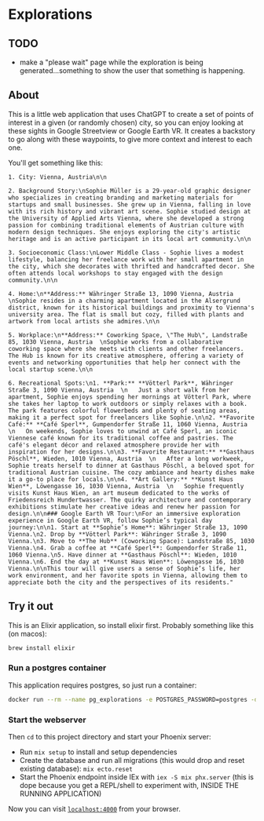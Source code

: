 # Explorations

## TODO

- make a "please wait" page while the exploration is being generated...something to show the user that something is happening.

## About

This is a little web application that uses ChatGPT to create a set of points of interest in a given (or randomly chosen) city, so you can enjoy looking at these sights in Google Streetview or Google Earth VR. It creates a backstory to go along with these waypoints, to give more context and interest to each one.

You'll get something like this:

```plaintext
1. City: Vienna, Austria\n\n

2. Background Story:\nSophie Müller is a 29-year-old graphic designer who specializes in creating branding and marketing materials for startups and small businesses. She grew up in Vienna, falling in love with its rich history and vibrant art scene. Sophie studied design at the University of Applied Arts Vienna, where she developed a strong passion for combining traditional elements of Austrian culture with modern design techniques. She enjoys exploring the city's artistic heritage and is an active participant in its local art community.\n\n

3. Socioeconomic Class:\nLower Middle Class - Sophie lives a modest lifestyle, balancing her freelance work with her small apartment in the city, which she decorates with thrifted and handcrafted decor. She often attends local workshops to stay engaged with the design community.\n\n

4. Home:\n**Address:** Währinger Straße 13, 1090 Vienna, Austria  \nSophie resides in a charming apartment located in the Alsergrund district, known for its historical buildings and proximity to Vienna's university area. The flat is small but cozy, filled with plants and artwork from local artists she admires.\n\n

5. Workplace:\n**Address:** Coworking Space, \"The Hub\", Landstraße 85, 1030 Vienna, Austria  \nSophie works from a collaborative coworking space where she meets with clients and other freelancers. The Hub is known for its creative atmosphere, offering a variety of events and networking opportunities that help her connect with the local startup scene.\n\n

6. Recreational Spots:\n1. **Park:** **Vötterl Park**, Währinger Straße 3, 1090 Vienna, Austria  \n   Just a short walk from her apartment, Sophie enjoys spending her mornings at Vötterl Park, where she takes her laptop to work outdoors or simply relaxes with a book. The park features colorful flowerbeds and plenty of seating areas, making it a perfect spot for freelancers like Sophie.\n\n2. **Favorite Café:** **Café Sperl**, Gumpendorfer Straße 11, 1060 Vienna, Austria  \n   On weekends, Sophie loves to unwind at Café Sperl, an iconic Viennese café known for its traditional coffee and pastries. The café's elegant décor and relaxed atmosphere provide her with inspiration for her designs.\n\n3. **Favorite Restaurant:** **Gasthaus Pöschl**, Wieden, 1010 Vienna, Austria  \n   After a long workweek, Sophie treats herself to dinner at Gasthaus Pöschl, a beloved spot for traditional Austrian cuisine. The cozy ambiance and hearty dishes make it a go-to place for locals.\n\n4. **Art Gallery:** **Kunst Haus Wien**, Löwengasse 16, 1030 Vienna, Austria  \n   Sophie frequently visits Kunst Haus Wien, an art museum dedicated to the works of Friedensreich Hundertwasser. The quirky architecture and contemporary exhibitions stimulate her creative ideas and renew her passion for design.\n\n### Google Earth VR Tour:\nFor an immersive exploration experience in Google Earth VR, follow Sophie’s typical day journey:\n\n1. Start at **Sophie’s Home**: Währinger Straße 13, 1090 Vienna.\n2. Drop by **Vötterl Park**: Währinger Straße 3, 1090 Vienna.\n3. Move to **The Hub** (Coworking Space): Landstraße 85, 1030 Vienna.\n4. Grab a coffee at **Café Sperl**: Gumpendorfer Straße 11, 1060 Vienna.\n5. Have dinner at **Gasthaus Pöschl**: Wieden, 1010 Vienna.\n6. End the day at **Kunst Haus Wien**: Löwengasse 16, 1030 Vienna.\n\nThis tour will give users a sense of Sophie’s life, her work environment, and her favorite spots in Vienna, allowing them to appreciate both the city and the perspectives of its residents."

```

## Try it out

This is an Elixir application, so install elixir first. Probably something like this (on macos):

```bash
brew install elixir
```

### Run a postgres container

This application requires postgres, so just run a container:

```bash
docker run --rm --name pg_explorations -e POSTGRES_PASSWORD=postgres -d -p 5432:5432 postgres
```

### Start the webserver

Then `cd` to this project directory and start your Phoenix server:

- Run `mix setup` to install and setup dependencies
- Create the database and run all migrations (this would drop and reset existing database): `mix ecto.reset`
- Start the Phoenix endpoint inside IEx with `iex -S mix phx.server` (this is dope because you get a REPL/shell to experiment with, INSIDE THE RUNNING APPLICATION)

Now you can visit [`localhost:4000`](http://localhost:4000) from your browser.
